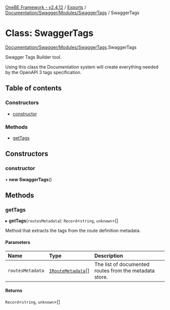 [OneBE Framework - v2.4.12](../README.md) / [Exports](../modules.md) / [Documentation/Swagger/Modules/SwaggerTags](../modules/Documentation_Swagger_Modules_SwaggerTags.md) / SwaggerTags

# Class: SwaggerTags

[Documentation/Swagger/Modules/SwaggerTags](../modules/Documentation_Swagger_Modules_SwaggerTags.md).SwaggerTags

Swagger Tags Builder tool.

Using this class the Documentation system will create everything needed
by the OpenAPI 3 tags specification.

## Table of contents

### Constructors

- [constructor](Documentation_Swagger_Modules_SwaggerTags.SwaggerTags.md#constructor)

### Methods

- [getTags](Documentation_Swagger_Modules_SwaggerTags.SwaggerTags.md#gettags)

## Constructors

### constructor

• **new SwaggerTags**()

## Methods

### getTags

▸ **getTags**(`routesMetadata`): `Record`<`string`, `unknown`\>[]

Method that extracts the tags from the route definition metadata.

#### Parameters

| Name | Type | Description |
| :------ | :------ | :------ |
| `routesMetadata` | [`IRouteMetadata`](../interfaces/Documentation_Definition_RouteMetadata.IRouteMetadata.md)[] | The list of documented routes from the metadata store. |

#### Returns

`Record`<`string`, `unknown`\>[]
